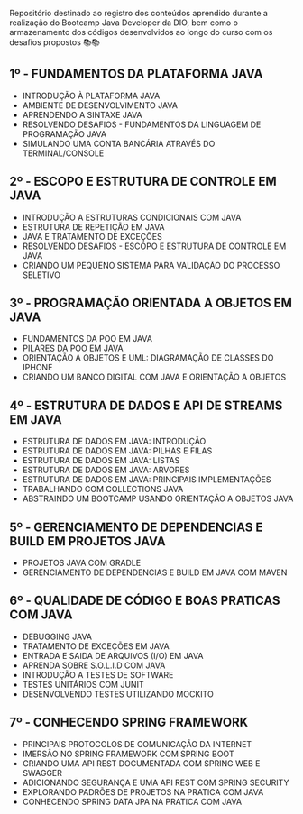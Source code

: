 Repositório destinado ao registro dos conteúdos aprendido durante a realização do Bootcamp Java Developer da DIO, bem como o armazenamento dos códigos desenvolvidos ao longo do curso com os desafios propostos 📚📚

## 1º - FUNDAMENTOS DA PLATAFORMA JAVA

 - INTRODUÇÃO À PLATAFORMA JAVA
 - AMBIENTE DE DESENVOLVIMENTO JAVA
 - APRENDENDO A SINTAXE JAVA
 - RESOLVENDO DESAFIOS - FUNDAMENTOS DA LINGUAGEM DE PROGRAMAÇÃO JAVA
 - SIMULANDO UMA CONTA BANCÁRIA ATRAVÉS DO TERMINAL/CONSOLE

## 2º - ESCOPO E ESTRUTURA DE CONTROLE EM JAVA

 - INTRODUÇÃO A ESTRUTURAS CONDICIONAIS COM JAVA
 - ESTRUTURA DE REPETIÇÃO EM JAVA
 - JAVA E TRATAMENTO DE EXCEÇÕES
 - RESOLVENDO DESAFIOS - ESCOPO E ESTRUTURA DE CONTROLE EM JAVA
 - CRIANDO UM PEQUENO SISTEMA PARA VALIDAÇÃO DO PROCESSO SELETIVO

## 3º - PROGRAMAÇÃO ORIENTADA A OBJETOS EM JAVA

 - FUNDAMENTOS DA POO EM JAVA
 - PILARES DA POO EM JAVA
 - ORIENTAÇÃO A OBJETOS E UML: DIAGRAMAÇÃO DE CLASSES DO IPHONE
 - CRIANDO UM BANCO DIGITAL COM JAVA E ORIENTAÇÃO A OBJETOS

## 4º - ESTRUTURA DE DADOS E API DE STREAMS EM JAVA

 - ESTRUTURA DE DADOS EM JAVA: INTRODUÇÃO
 - ESTRUTURA DE DADOS EM JAVA: PILHAS E FILAS
 - ESTRUTURA DE DADOS EM JAVA: LISTAS
 - ESTRUTURA DE DADOS EM JAVA: ARVORES
 - ESTRUTURA DE DADOS EM JAVA: PRINCIPAIS IMPLEMENTAÇÕES
 - TRABALHANDO COM COLLECTIONS JAVA
 - ABSTRAINDO UM BOOTCAMP USANDO ORIENTAÇÃO A OBJETOS JAVA

## 5º - GERENCIAMENTO DE DEPENDENCIAS E BUILD EM PROJETOS JAVA

 - PROJETOS JAVA COM GRADLE
 - GERENCIAMENTO DE DEPENDENCIAS E BUILD EM JAVA COM MAVEN

## 6º - QUALIDADE DE CÓDIGO E BOAS PRATICAS COM JAVA

 - DEBUGGING JAVA
 - TRATAMENTO DE EXCEÇÕES EM JAVA
 - ENTRADA E SAIDA DE ARQUIVOS (I/O) EM JAVA
 - APRENDA SOBRE S.O.L.I.D COM JAVA
 - INTRODUÇÃO A TESTES DE SOFTWARE
 - TESTES UNITÁRIOS COM JUNIT
 - DESENVOLVENDO TESTES UTILIZANDO MOCKITO

## 7º - CONHECENDO SPRING FRAMEWORK

 - PRINCIPAIS PROTOCOLOS DE COMUNICAÇÃO DA INTERNET
 - IMERSÃO NO SPRING FRAMEWORK COM SPRING BOOT
 - CRIANDO UMA API REST DOCUMENTADA COM SPRING WEB E SWAGGER
 - ADICIONANDO SEGURANÇA E UMA API REST COM SPRING SECURITY
 - EXPLORANDO PADRÕES DE PROJETOS NA PRATICA COM JAVA
 - CONHECENDO SPRING DATA JPA NA PRATICA COM JAVA
   
